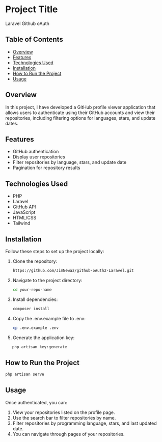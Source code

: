 # Project Title

Laravel Github oAuth 

## Table of Contents

- [Overview](#overview)
- [Features](#features)
- [Technologies Used](#technologies-used)
- [Installation](#installation)
- [How to Run the Project](#how-to-run-the-project)
- [Usage](#usage)


## Overview

In this project, I have developed a GitHub profile viewer application that allows users to authenticate using their GitHub accounts and view their repositories, including filtering options for languages, stars, and update dates.

## Features

- GitHub authentication
- Display user repositories
- Filter repositories by language, stars, and update date
- Pagination for repository results

## Technologies Used

- PHP
- Laravel
- GitHub API
- JavaScript
- HTML/CSS
- Tailwind

## Installation

Follow these steps to set up the project locally:

1. Clone the repository:
   ```bash
   https://github.com/JimNewaz/github-oAuth2-Laravel.git

2. Navigate to the project directory:
    ```bash
   cd your-repo-name
    
3. Install dependencies:
     ```bash
   composer install
     
4. Copy the .env.example file to .env:     
    ```bash
   cp .env.example .env
5. Generate the application key:
```bash
   php artisan key:generate
```

## How to Run the Project

```bash
php artisan serve
```

## Usage
Once authenticated, you can:

1) View your repositories listed on the profile page.
2) Use the search bar to filter repositories by name.
3) Filter repositories by programming language, stars, and last updated date.
4) You can navigate through pages of your repositories.

